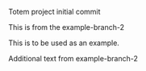 Totem project initial commit

This is from the example-branch-2

This is to be used as an example.

Additional text from example-branch-2